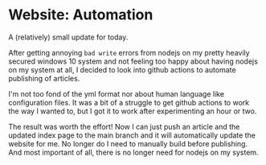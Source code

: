 # Website: Automation

A (relatively) small update for today.

After getting annoying `bad write` errors from nodejs on my pretty heavily
secured windows 10 system and not feeling too happy about having nodejs on my
system at all, I decided to look into github actions to automate publishing of
articles.

I'm not too fond of the yml format nor about human language like configuration
files. It was a bit of a struggle to get github actions to work the way I
wanted to, but I got it to work after experimenting an hour or two.

The result was worth the effort! Now I can just push an article and the updated
index page to the main branch and it will automatically update the website for
me. No longer do I need to manually build before publishing. And most important
of all, there is no longer need for nodejs on my system.
